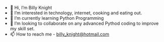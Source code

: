 - 👋 Hi, I’m Billy Knight
- 👀 I’m interested in technology, internet, cooking and eating out.
- 🌱 I’m currently learning Python Programming
- 💞️ I’m looking to collaborate on any advanced Pythod coding to improve my skill set.
- 📫 How to reach me - billy_knight@hotmail.com

<!---
Billy Knight's Portfolio is a ✨ special ✨ repository because its `README.md` (this file) appears on your GitHub profile.
You can click the Preview link to take a look at your changes.
--->
